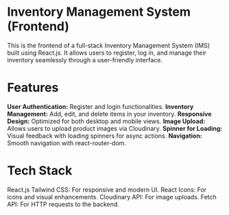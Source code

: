 # Inventory Management System (Frontend)
This is the frontend of a full-stack Inventory Management System (IMS) built using React.js. It allows users to register, log in, and manage their inventory seamlessly through a user-friendly interface.

# Features

**User Authentication:** Register and login functionalities.
**Inventory Management:** Add, edit, and delete items in your inventory.
**Responsive Design:** Optimized for both desktop and mobile views.
**Image Upload:** Allows users to upload product images via Cloudinary.
**Spinner for Loading:** Visual feedback with loading spinners for async actions.
**Navigation:** Smooth navigation with react-router-dom.

# Tech Stack

React.js
Tailwind CSS: For responsive and modern UI.
React Icons: For icons and visual enhancements.
Cloudinary API: For image uploads.
Fetch API: For HTTP requests to the backend.
